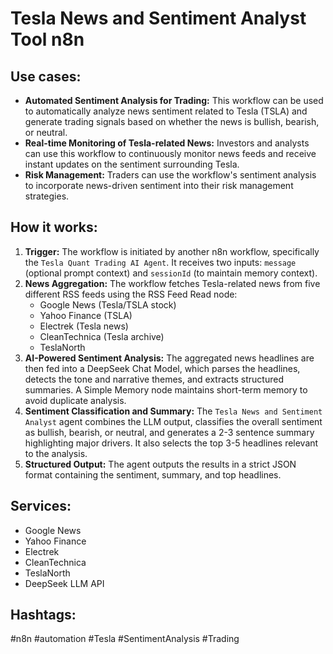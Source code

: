 # Tesla News and Sentiment Analyst Tool n8n

## Use cases:
- **Automated Sentiment Analysis for Trading:** This workflow can be used to automatically analyze news sentiment related to Tesla (TSLA) and generate trading signals based on whether the news is bullish, bearish, or neutral.
- **Real-time Monitoring of Tesla-related News:** Investors and analysts can use this workflow to continuously monitor news feeds and receive instant updates on the sentiment surrounding Tesla.
- **Risk Management:** Traders can use the workflow's sentiment analysis to incorporate news-driven sentiment into their risk management strategies.

## How it works:

1.  **Trigger:** The workflow is initiated by another n8n workflow, specifically the `Tesla Quant Trading AI Agent`. It receives two inputs: `message` (optional prompt context) and `sessionId` (to maintain memory context).
2.  **News Aggregation:** The workflow fetches Tesla-related news from five different RSS feeds using the RSS Feed Read node:
    *   Google News (Tesla/TSLA stock)
    *   Yahoo Finance (TSLA)
    *   Electrek (Tesla news)
    *   CleanTechnica (Tesla archive)
    *   TeslaNorth
3.  **AI-Powered Sentiment Analysis:** The aggregated news headlines are then fed into a DeepSeek Chat Model, which parses the headlines, detects the tone and narrative themes, and extracts structured summaries.  A Simple Memory node maintains short-term memory to avoid duplicate analysis.
4.  **Sentiment Classification and Summary:** The `Tesla News and Sentiment Analyst` agent combines the LLM output, classifies the overall sentiment as bullish, bearish, or neutral, and generates a 2-3 sentence summary highlighting major drivers. It also selects the top 3-5 headlines relevant to the analysis.
5.  **Structured Output:** The agent outputs the results in a strict JSON format containing the sentiment, summary, and top headlines.

## Services:

*   Google News
*   Yahoo Finance
*   Electrek
*   CleanTechnica
*   TeslaNorth
*   DeepSeek LLM API

## Hashtags:

#n8n #automation #Tesla #SentimentAnalysis #Trading
